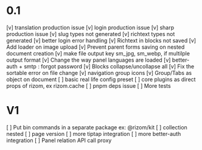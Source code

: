 # 0.1
[v] translation production issue
[v] login production issue
[v] sharp production issue
[v] slug types not generated
[v] richtext types not generated
[v] better login error handling
[v] Richtext in blocks not saved
[v] Add loader on image upload
[v] Prevent parent forms saving on nested document creation
[v] make file output key sm_jpg, sm_webp, if multilple output format
[v] Change the way panel languages are loaded
[v] better-auth + smtp : forgot password
[v] Blocks collapse/uncollapse all
[v] Fix the sortable error on file change
[v] navigation group icons
[v] Group/Tabs as object on document
[ ] basic real life config preset
[ ] core plugins as direct props of rizom, ex rizom.cache
[ ] pnpm deps issue
[ ] More tests

# V1
[ ] Put bin commands in a separate package ex: @rizom/kit
[ ] collection nested
[ ] page version
[ ] more tiptap integration
[ ] more better-auth integration
[ ] Panel relation API call proxy
